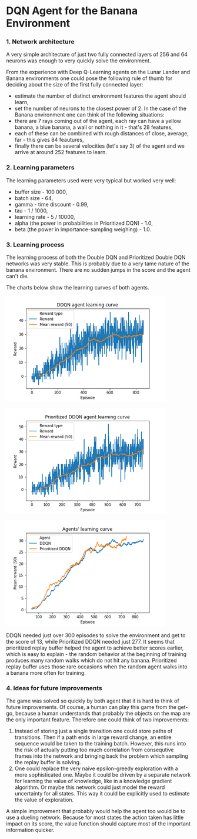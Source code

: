 # DQN Agent for the Banana Environment


### 1. Network architecture

A very simple architecture of just two fully connected layers of 256 and 64 neurons was enough to very quickly solve the environment.

From the experience with Deep Q-Learning agents on the Lunar Lander and Banana environments one could pose the following rule of thumb for deciding about the size of the first fully connected layer:
- estimate the number of distinct environment features the agent should learn,
- set the number of neurons to the closest power of 2.
In the case of the Banana environment one can think of the following situations:
- there are 7 rays coming out of the agent, each ray can have a yellow banana, a blue banana, a wall or nothing in it - that's 28 features,
- each of these can be combined with rough distances of close, average, far - this gives 84 feautures,
- finally there can be several velocities (let's say 3) of the agent and we arrive at around 252 features to learn.

### 2. Learning parameters

The learning parameters used were very typical but worked very well:
- buffer size - 100 000,
- batch size - 64,
- gamma - time discount - 0.99,
- tau - 1 / 1000,
- learning rate - 5 / 10000,
- alpha (the power in probabilities in Prioritized DQN) - 1.0,
- beta (the power in importance-sampling weighing) - 1.0.

### 3. Learning process

The learning process of both the Double DQN and Prioritized Double DQN networks was very stable. This is probably due to a very tame nature of the banana environment. There are no sudden jumps in the score and the agent can't die.

The charts below show the learning curves of both agents.

![DDQN agent scores until achieving average score of 30](ddqn_scores.png)

![PDDQN agent scores until achieving average score of 30](pddqn_scores.png)

![Agents' scores until achieving average score of 30](scores.png)

DDQN needed just over 300 episodes to solve the environment and get to the score of 13, while Prioritized DDQN needed just 277. It seems that prioritized replay buffer helped the agent to achieve better scores earlier, which is easy to explain - the random behavior at the beginning of training produces many random walks which do not hit any banana. Prioritized replay buffer uses those rare occasions when the random agent walks into a banana more often for training.

### 4. Ideas for future improvements

The game was solved so quickly by both agent that it is hard to think of future improvements. Of course, a human can play this game from the get-go, because a human understands that probably the objects on the map are the only important feature. Therefore one could think of two improvements:
1. Instead of storing just a single transition one could store paths of transitions. Then if a path ends in large reward change, an entire sequence would be taken to the training batch. However, this runs into the risk of actually putting too much correlation from consequtive frames into the network and bringing back the problem which sampling the replay buffer is solving.
2. One could replace the very naive epsilon-greedy exploration with a more sophisticated one. Maybe it could be driven by a separate network for learning the value of knowledge, like in a knowledge gradient algorithm. Or maybe this network could just model the reward uncertainty for all states. This way it could be explicitly used to estimate the value of exploration.

A simple improvement that probably would help the agent too would be to use a dueling network. Because for most states the action taken has little impact on its score, the value function should capture most of the important information quicker.